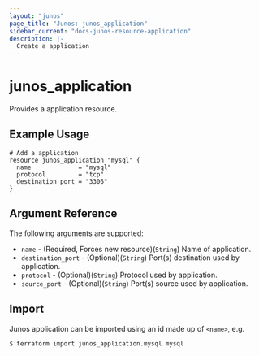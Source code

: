 ```yaml
---
layout: "junos"
page_title: "Junos: junos_application"
sidebar_current: "docs-junos-resource-application"
description: |-
  Create a application
---
```


# junos_application

Provides a application resource.

## Example Usage

```hcl
# Add a application
resource junos_application "mysql" {
  name             = "mysql"
  protocol         = "tcp"
  destination_port = "3306"
}
```

## Argument Reference

The following arguments are supported:

* `name` - (Required, Forces new resource)(`String`) Name of application.
* `destination_port` - (Optional)(`String`) Port(s) destination used by application.
* `protocol` - (Optional)(`String`) Protocol used by application.
* `source_port` - (Optional)(`String`) Port(s) source used by application.

## Import

Junos application can be imported using an id made up of `<name>`, e.g.

```
$ terraform import junos_application.mysql mysql
```
